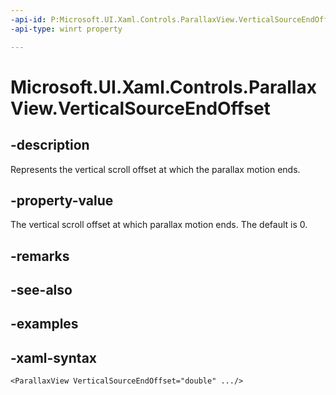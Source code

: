 ```yaml
---
-api-id: P:Microsoft.UI.Xaml.Controls.ParallaxView.VerticalSourceEndOffset
-api-type: winrt property

---
```

<!-- Property syntax.
public double VerticalSourceEndOffset { get;  set; }
-->

# Microsoft.UI.Xaml.Controls.ParallaxView.VerticalSourceEndOffset


## -description

Represents the vertical scroll offset at which the parallax motion ends.


## -property-value

The vertical scroll offset at which parallax motion ends. The default is 0.


## -remarks


## -see-also


## -examples


## -xaml-syntax

```xaml
<ParallaxView VerticalSourceEndOffset="double" .../>
```



